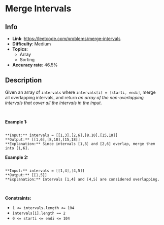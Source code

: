 # Merge Intervals

## Info  
- **Link**: https://leetcode.com/problems/merge-intervals
- **Difficulty**: Medium  
- **Topics**:   
    - Array
    - Sorting
- **Accuracy rate**: 46.5%  

## Description  
    
Given an array of `intervals` where `intervals[i] = [starti, endi]`, merge all overlapping intervals, and return *an array of the non-overlapping intervals that cover all the intervals in the input*.


 


**Example 1:**



```

**Input:** intervals = [[1,3],[2,6],[8,10],[15,18]]
**Output:** [[1,6],[8,10],[15,18]]
**Explanation:** Since intervals [1,3] and [2,6] overlap, merge them into [1,6].

```

**Example 2:**



```

**Input:** intervals = [[1,4],[4,5]]
**Output:** [[1,5]]
**Explanation:** Intervals [1,4] and [4,5] are considered overlapping.

```

 


**Constraints:**


* `1 <= intervals.length <= 104`
* `intervals[i].length == 2`
* `0 <= starti <= endi <= 104`


  
    